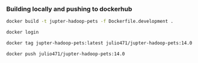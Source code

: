 ### Building locally and pushing to dockerhub

```bash
docker build -t jupter-hadoop-pets -f Dockerfile.development .

docker login

docker tag jupter-hadoop-pets:latest julio471/jupter-hadoop-pets:14.0

docker push julio471/jupter-hadoop-pets:14.0
```